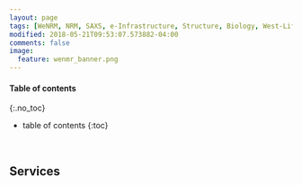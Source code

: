 ```yaml
---
layout: page
tags: [WeNRM, NRM, SAXS, e-Infrastructure, Structure, Biology, West-Life, EU, EGI, 7framework, Grid]
modified: 2018-05-21T09:53:07.573882-04:00
comments: false
image:
  feature: wenmr_banner.png
---
```

#### Table of contents
{:.no_toc}
* table of contents
{:toc}

<br>

## Services

